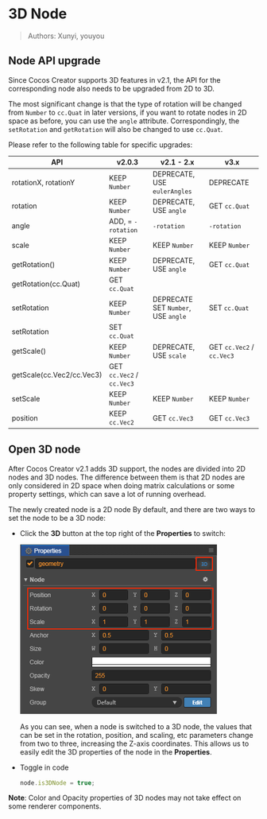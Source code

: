 # 3D Node

> Authors: Xunyi, youyou

## Node API upgrade

Since Cocos Creator supports 3D features in v2.1, the API for the corresponding node also needs to be upgraded from 2D to 3D.

The most significant change is that the type of rotation will be changed from `Number` to `cc.Quat` in later versions, if you want to rotate nodes in 2D space as before, you can use the `angle` attribute. Correspondingly, the `setRotation` and `getRotation` will also be changed to use `cc.Quat`.

Please refer to the following table for specific upgrades:

API | v2.0.3 | v2.1 - 2.x | v3.x
------------ | ------------- | --------- | --------
rotationX, rotationY | KEEP `Number` | DEPRECATE,<br>USE `eulerAngles` | DEPRECATE
rotation | KEEP `Number` | DEPRECATE,<br>USE `angle` | GET `cc.Quat`
angle | ADD, = `-rotation` | `-rotation` | `-rotation`
scale | KEEP `Number` | KEEP `Number` | KEEP `Number`
getRotation() | KEEP `Number` | DEPRECATE,<br>USE `angle` | GET `cc.Quat`
getRotation(cc.Quat) | GET `cc.Quat` |  | 
setRotation | KEEP `Number` | DEPRECATE SET `Number`,<br>USE `angle` | SET `cc.Quat`
setRotation | SET `cc.Quat` | |
getScale() | KEEP `Number` | DEPRECATE,<br>USE `scale` | GET `cc.Vec2` / `cc.Vec3`
getScale(cc.Vec2/cc.Vec3) | GET `cc.Vec2` / `cc.Vec3` |  |
setScale | KEEP `Number` | KEEP `Number` | KEEP `Number`
position | KEEP `cc.Vec2` | GET `cc.Vec3` | GET `cc.Vec3`

## Open 3D node

After Cocos Creator v2.1 adds 3D support, the nodes are divided into 2D nodes and 3D nodes.
The difference between them is that 2D nodes are only considered in 2D space when doing matrix calculations or some property settings, which can save a lot of running overhead.

The newly created node is a 2D node By default, and there are two ways to set the node to be a 3D node:

- Click the **3D** button at the top right of the **Properties** to switch:

  ![3d-node-inspector](img/3d-node-inspector.png)

  As you can see, when a node is switched to a 3D node, the values that can be set in the rotation, position, and scaling, etc parameters change from two to three, increasing the Z-axis coordinates. This allows us to easily edit the 3D properties of the node in the **Properties**.

- Toggle in code

  ```js
  node.is3DNode = true;
  ```

**Note**: Color and Opacity properties of 3D nodes may not take effect on some renderer components.
